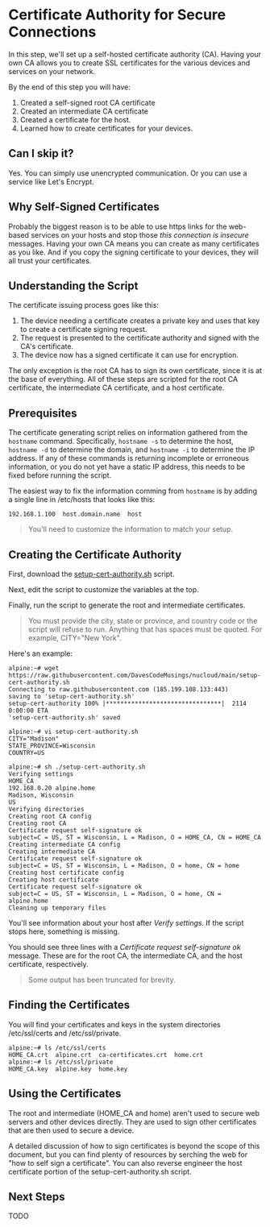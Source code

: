 # Certificate Authority for Secure Connections
In this step, we'll set up a self-hosted certificate authority (CA). Having your own CA allows you to create SSL certificates for the various devices and services on your network.

By the end of this step you will have:
1. Created a self-signed root CA certificate
2. Created an intermediate CA certificate
3. Created a certificate for the host.
4. Learned how to create certificates for your devices.

## Can I skip it?
Yes. You can simply use unencrypted communication. Or you can use a service like Let's Encrypt.

## Why Self-Signed Certificates
Probably the biggest reason is to be able to use https links for the web-based services on your hosts and stop those _this connection is insecure_ messages. Having your own CA means you can create as many certificates as you like. And if you copy the signing certificate to your devices, they will all trust your certificates.

## Understanding the Script
The certificate issuing process goes like this:

1. The device needing a certificate creates a private key and uses that key to create a certificate signing request.
2. The request is presented to the certificate authority and signed with the CA's certificate.
3. The device now has a signed certificate it can use for encryption.

The only exception is the root CA has to sign its own certificate, since it is at the base of everything. All of these steps are scripted for the root CA certificate, the intermediate CA certificate, and a host certificate.

## Prerequisites
The certificate generating script relies on information gathered from the `hostname` command. Specifically, `hostname -s` to determine the host, `hostname -d` to determine the domain, and `hostname -i` to determine the IP address. If any of these commands is returning incomplete or erroneous information, or you do not yet have a static IP address, this needs to be fixed before running the script.

The easiest way to fix the information comming from `hostname` is by adding a single line in /etc/hosts that looks like this:

```
192.168.1.100  host.domain.name  host
```

>You'll need to customize the information to match your setup.

## Creating the Certificate Authority
First, download the [setup-cert-authority.sh](https://raw.githubusercontent.com/DavesCodeMusings/nucloud/main/setup-cert-authority.sh) script.

Next, edit the script to customize the variables at the top.

Finally, run the script to generate the root and intermediate certificates.

>You must provide the city, state or province, and country code or the script will refuse to run. Anything that has spaces must be quoted. For example, CITY="New York".

Here's an example:

```
alpine:~# wget https://raw.githubusercontent.com/DavesCodeMusings/nucloud/main/setup-cert-authority.sh
Connecting to raw.githubusercontent.com (185.199.108.133:443)
saving to 'setup-cert-authority.sh'
setup-cert-authority 100% |********************************|  2114  0:00:00 ETA
'setup-cert-authority.sh' saved

alpine:~# vi setup-cert-authority.sh
CITY="Madison"
STATE_PROVINCE=Wisconsin
COUNTRY=US

alpine:~# sh ./setup-cert-authority.sh
Verifying settings
HOME_CA
192.168.0.20 alpine.home
Madison, Wisconsin
US
Verifying directories
Creating root CA config
Creating root CA
Certificate request self-signature ok
subject=C = US, ST = Wisconsin, L = Madison, O = HOME_CA, CN = HOME_CA
Creating intermediate CA config
Creating intermediate CA
Certificate request self-signature ok
subject=C = US, ST = Wisconsin, L = Madison, O = home, CN = home
Creating host certificate config
Creating host certificate
Certificate request self-signature ok
subject=C = US, ST = Wisconsin, L = Madison, O = home, CN = alpine.home
Cleaning up temporary files
```

You'll see information about your host after _Verify settings_. If the script stops here, something is missing.

You should see three lines with a _Certificate request self-signature ok_ message. These are for the root CA, the intermediate CA, and the host certificate, respectively.

>Some output has been truncated for brevity.

## Finding the Certificates
You will find your certificates and keys in the system directories /etc/ssl/certs and /etc/ssl/private.

```
alpine:~# ls /etc/ssl/certs
HOME_CA.crt  alpine.crt  ca-certificates.crt  home.crt
alpine:~# ls /etc/ssl/private
HOME_CA.key  alpine.key  home.key
```

## Using the Certificates
The root and intermediate (HOME_CA and home) aren't used to secure web servers and other devices directly. They are used to sign other certificates that are then used to secure a device.

A detailed discussion of how to sign certificates is beyond the scope of this document, but you can find plenty of resources by serching the web for "how to self sign a certificate". You can also reverse engineer the host certificate portion of the setup-cert-authority.sh script.

## Next Steps
TODO
